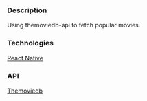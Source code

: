 ### Description

Using themoviedb-api to fetch popular movies.

### Technologies

[React Native](https://facebook.github.io/react-native/)

### API

[Themoviedb](https://www.themoviedb.org/documentation/api)
